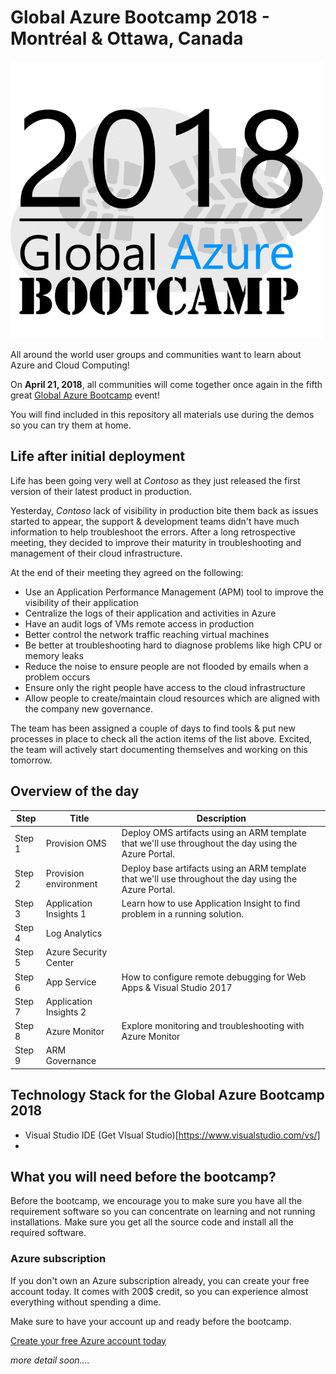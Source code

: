 # Global Azure Bootcamp 2018 - Montréal & Ottawa, Canada

![gablogo][gablogo]

All around the world user groups and communities want to learn about Azure and Cloud Computing!

On **April 21, 2018**, all communities will come together once again in the fifth great [Global Azure Bootcamp](https://global.azurebootcamp.net/) event!

You will find included in this repository all materials use during the demos so you can try them at home.

## Life after initial deployment
Life has been going very well at *Contoso* as they just released the first version of their latest product in production.

Yesterday, *Contoso* lack of visibility in production bite them back as issues started to appear, the support & development teams didn't have much information to help troubleshoot the errors. After a long retrospective meeting, they decided to improve their maturity in troubleshooting and management of their cloud infrastructure.

At the end of their meeting they agreed on the following:

* Use an Application Performance Management (APM) tool to improve the visibility of their application
* Centralize the logs of their application and activities in Azure
* Have an audit logs of VMs remote access in production
* Better control the network traffic reaching virtual machines
* Be better at troubleshooting hard to diagnose problems like high CPU or memory leaks
* Reduce the noise to ensure people are not flooded by emails when a problem occurs
* Ensure only the right people have access to the cloud infrastructure
* Allow people to create/maintain cloud resources which are aligned with the company new governance.

The team has been assigned a couple of days to find tools & put new processes in place to check all the action items of the list above. Excited, the team will actively start documenting themselves and working on this tomorrow.

## Overview of the day

Step   | Title                  | Description
------ |----------------------- |------------
Step 1 | Provision OMS          | Deploy OMS artifacts using an ARM template that we'll use throughout the day using the Azure Portal.
Step 2 | Provision environment  | Deploy base artifacts using an ARM template that we'll use throughout the day using the Azure Portal.
Step 3 | Application Insights 1 | Learn how to use Application Insight to find problem in a running solution.
Step 4 | Log Analytics          |
Step 5 | Azure Security Center  |
Step 6 | App Service            | How to configure remote debugging for Web Apps & Visual Studio 2017
Step 7 | Application Insights 2 |
Step 8 | Azure Monitor          | Explore monitoring and troubleshooting with Azure Monitor
Step 9 | ARM Governance         |

## Technology Stack for the Global Azure Bootcamp 2018

* Visual Studio IDE (Get VIsual Studio)[https://www.visualstudio.com/vs/]
* 

## What you will need before the bootcamp?
Before the bootcamp, we encourage you to make sure you have all the requirement software so you can concentrate on learning and not running installations.  Make sure you get all the source code and install all the required software.

### Azure subscription
If you don't own an Azure subscription already, you can create your free account today. It comes with 200$ credit, so you can experience almost everything without spending a dime. 

Make sure to have your account up and ready before the bootcamp.

[Create your free Azure account today](https://azure.microsoft.com/en-us/free/)

*more detail soon....*

[gablogo]: ./media/logo-2018-500x444.png "Global Azure Bootcamp logo"
